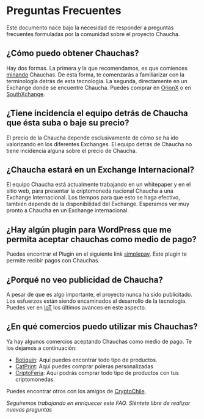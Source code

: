 # Preguntas Frecuentes

Este documento nace bajo la necesidad de responder a preguntas frecuentes formuladas por la comunidad sobre el proyecto Chaucha.

## ¿Cómo puedo obtener Chauchas?

Hay dos formas. La primera y la que recomendamos, es que comiences [minando](http://www.chaucha.cl) Chauchas. De esta forma, te comenzarás a familiarizar con la terminología detrás de esta tecnología. La segunda, directamente en un Exchange donde se encuentre Chaucha. Puedes comprar en [OrionX](https://orionx.io) o en [SouthXchange](https://www.southxchange.com/).

## ¿Tiene incidencia el equipo detrás de Chaucha que ésta suba o baje su precio?

El precio de la Chaucha depende esclusivamente de cómo se ha ido valorizando en los diferentes Exchanges. El equipo detrás de Chaucha no tiene incidencia alguna sobre el precio de Chaucha.

## ¿Chaucha estará en un Exchange Internacional?

El equipo Chaucha está actualmente trabajando en un whitepaper y en el sitio web, para presentar la criptomoneda nacional Chaucha a una Exchange Internacional. Los tiempos para que esto se haga efectivo, también depende de la disponibilidad del Exchange. Esperamos ver muy pronto a Chaucha en un Exchange internacional.

## ¿Hay algún plugin para WordPress que me permita aceptar chauchas como medio de pago?

Puedes encontrar el Plugin en el siguiente link [simplepay](https://nb.wordpress.org/plugins/simplepay/). Este plugin te permite recibir pagos con Chauchas.

## ¿Porqué no veo publicidad de Chaucha?

A pesar de que es algo importante, el proyecto nunca ha sido publicitado. Los esfuerzos están siendo encaminados al desarrollo de la tecnología. Puedes ver en [IoT](https://iot.chaucha.cl/) los últimos avances en este aspecto.

## ¿En qué comercios puedo utilizar mis Chauchas?

Ya hay algunos comercios aceptando Chauchas como medio de pago. Te los dejamos a continuación:

  - [Botiquin](http://www.botiqu.in/): Aquí puedes encontrar todo tipo de productos.
  - [CatPrint](http://catprint.cl): Aquí puedes comprar poleras personalizadas
  - [CriptoFeria](http://criptoferia.cl/): Aquí podrás comprar todo tipo de productos con tus criptomonedas.

Puedes encontrar otros con los amigos de [CryptoChile](http://foro.cryptochile.io/t/comercios-que-aceptan-chauchas).

*Seguiremos trabajando en enriquecer este FAQ. Siéntete libre de realizar nuevas preguntas*


